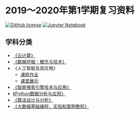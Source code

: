 # 2019～2020年第1学期复习资料

[![GitHub license](https://img.shields.io/github/license/Dragon1573/Revision-3A?label=License)](https://github.com/Dragon1573/Revision-3A/blob/master/LICENSE)
[![Jupyter Notebook](https://img.shields.io/badge/Jupyter%20Notebook-Support-blue?style=flat&logo=jupyter)](https://nbviewer.jupyter.org/github/Dragon1573/Revision-3A/tree/master/)

## 学科分类

- [《云计算》](Cloud_Computing/)
- [《数据挖掘：概念与技术》](Data_Mining/)
- 《人工智能及其应用》
  - [课程作业](Artifical_Intelligence/)
  - [课堂展示](https://github.com/Dragon1573/Artificial-Intelligence)
- [《智能搜索引擎技术与应用》](Search_Engine/)
- [《Python数据分析与应用》](Data_Analysis/)
- [《算法设计与分析》](Algorithm/)
- [《大数据基础编程、实验和案例教程》](Big_Data/)
